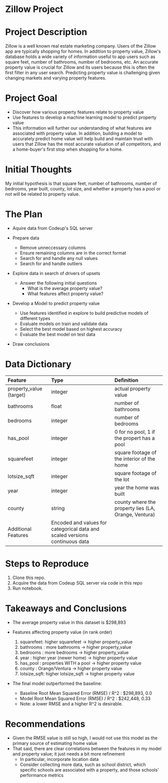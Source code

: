 # Zillow Project
 
# Project Description
 
Zillow is a well known real estate marketing company. Users of the Zillow app are typically shopping for homes. In addition to property value, Zillow's database holds a wide variety of information useful to app users such as square feet, number of bathrooms, number of bedrooms, etc. An accurate property value is crucial for Zillow and its users because this is often the first filter in any user search. Predicting property value is challenging given changing markets and varying property features.
 
# Project Goal
 
* Discover how various property features relate to property value
* Use features to develop a machine learning model to predict property value
* This information will further our understanding of what features are associated with property value. In addition, building a model to accurately predict home value will help build and maintain trust with users that Zillow has the most accurate valuation of all competitors, and a home-buyer's first stop when shopping for a home.
 
# Initial Thoughts
 
My initial hypothesis is that square feet, number of bathrooms, number of bedrooms, year built, county, lot size, and whether a property has a pool or not will be related to property value.
 
# The Plan
 
* Aquire data from Codeup's SQL server
 
* Prepare data
   * Remove unneccessary columns
   * Ensure remaining columns are in the correct format
   * Search for and handle any null values
   * Search for and handle outliers
 
* Explore data in search of drivers of upsets
   * Answer the following initial questions
       * What is the average property value?
       * What features affect property value?
      
* Develop a Model to predict property value
   * Use features identified in explore to build predictive models of different types
   * Evaluate models on train and validate data
   * Select the best model based on highest accuracy
   * Evaluate the best model on test data
 
* Draw conclusions
 
# Data Dictionary

| Feature | Type | Definition |
|:--------|:-----|:-----------|
|property_value (target)|integer|actual property value|
|bathrooms|float|number of bathrooms|
|bedrooms|integer|number of bedrooms|
|has_pool|integer|0 for no pool, 1 if the propert has a pool|
|squarefeet|integer|square footage of the interior of the home|
|lotsize_sqft|integer|square footage of the lot|
|year|integer|year the home was built|
|county|string|county where the property lies (LA, Orange, Ventura)
|Additional Features|Encoded and values for categorical data and scaled versions continuous data|
 
# Steps to Reproduce
1) Clone this repo.
2) Acquire the data from Codeup SQL server via code in this repo
3) Run notebook.
 
# Takeaways and Conclusions
* The average property value in this dataset is $298,893
* Features affecting property value (in rank order)
    1) squarefeet:   higher squarefeet        -> higher property_value
    2) bathrooms :   more bathrooms           -> higher property_value
    3) bedrooms  :   more bedrooms            -> higher property_value
    4) year      :   higher year (newer home) -> higher property value
    5) has_pool  :   properties WITH a pool   -> higher property value
    6) county    :   Orange/Ventura           -> higher property value
    7) lotsize_sqft: higher lotsize_sqft      -> higher property value

* The final model outperformed the baseline:
    * Baseline Root Mean Squared Error (RMSE) / R^2 : $298,893, 0.0
    * Model    Root Mean Squared Error (RMSE) / R^2 : $242,448, 0.33
    * Note: a lower RMSE and a higher R^2 is desirable.
    
# Recommendations
* Given the RMSE value is still so high, I would not use this model as the primary source of estimating home value
* That said, there are clear correlations between the features in my model and property value; it just needs a bit more refinement
    * In particular, incorporate location data
    * Consider collecting more data, such as school district, which specific schools are associated with a property, and those schools' performance metrics
